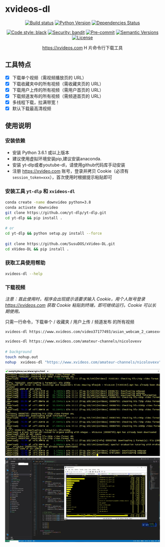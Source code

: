 # xvideos-dl

<div align="center">

[![Build status](https://github.com/lonsty/xvideos-dl/workflows/build/badge.svg?branch=master&event=push)](https://github.com/lonsty/xvideos-dl/actions?query=workflow%3Abuild)
[![Python Version](https://img.shields.io/pypi/pyversions/xvideos-dl.svg)](https://pypi.org/project/xvideos-dl/)
[![Dependencies Status](https://img.shields.io/badge/dependencies-up%20to%20date-brightgreen.svg)](https://github.com/lonsty/xvideos-dl/pulls?utf8=%E2%9C%93&q=is%3Apr%20author%3Aapp%2Fdependabot)

[![Code style: black](https://img.shields.io/badge/code%20style-black-000000.svg)](https://github.com/psf/black)
[![Security: bandit](https://img.shields.io/badge/security-bandit-green.svg)](https://github.com/PyCQA/bandit)
[![Pre-commit](https://img.shields.io/badge/pre--commit-enabled-brightgreen?logo=pre-commit&logoColor=white)](https://github.com/lonsty/xvideos-dl/blob/master/.pre-commit-config.yaml)
[![Semantic Versions](https://img.shields.io/badge/%F0%9F%9A%80-semantic%20versions-informational.svg)](https://github.com/lonsty/xvideos-dl/releases)
[![License](https://img.shields.io/github/license/lonsty/xvideos-dl)](https://github.com/lonsty/xvideos-dl/blob/master/LICENSE)

https://xvideos.com H 片命令行下载工具

</div>

## 工具特点

- [X] 下载单个视频（需视频播放页的 URL）
- [X] 下载收藏夹中的所有视频（需收藏夹页的 URL）
- [X] 下载用户上传的所有视频（需用户首页的 URL）
- [X] 下载频道发布的所有视频（需频道首页的 URL）
- [X] 多线程下载，拉满带宽！
- [x] 默认下载最高清视频

## 使用说明

### 安装依赖

- 安装 Python 3.6.1 或以上版本
- 建议使用虚拟环境安装pip,建议安装anaconda.
- 安装 yt-dlp或者youtube-dl，请使用github代码库手动安装
- 注册 https://xvideo.com 账号，登录并拷贝 Cookie（必须有 `session_token=xxx`），首次使用时根据提示粘贴即可

### 安装工具 `yt-dlp` 和 `xvideos-dl`

```bash
conda create -name downvideo python=3.8
conda activate downvideo
git clone https://github.com/yt-dlp/yt-dlp.git
cd yt-dlp && pip install .

# or
cd yt-dlp && python setup.py install --force

git clone https://github.com/SusuDOS/xVideo-DL.git
cd xVideo-DL && pip install .
```

### 获取工具使用帮助

```bash
xvideos-dl --help
```

### 下载视频

*注意：首此使用时，程序会出现提示语要求输入 Cookie，用个人账号登录 https://xvideos.com 获取 Cookie 粘贴到终端，即可继续运行。Cookie 可以长期使用。* 

只需一行命令，下载单个 / 收藏夹 / 用户上传 / 频道发布 的所有视频

```bash
xvideos-dl https://www.xvideos.com/video37177493/asian_webcam_2_camsex4u.life https://www.xvideos.com/favorite/71879935/_ https://www.xvideos.com/profiles/mypornstation https://www.xvideos.com/channels/av69tv  
```
```bash
xvideos-dl https://www.xvideos.com/amateur-channels/nicolovexv

# background
touch nohup.out
nohup  xvideos-dl "https://www.xvideos.com/amateur-channels/nicolovexv" ./nohup.out 2>&1 &
```

![示例](DEMO1.JPG)
![示例](DEMO2.png)
